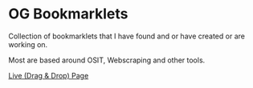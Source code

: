 # OG Bookmarklets

Collection of bookmarklets that I have found and or have created or are working on.

Most are based around OSIT, Webscraping and other tools.

<a href="https://alecmccutcheon.github.io/MixtapeXD-Bookmarklets/">Live (Drag & Drop) Page</a>
